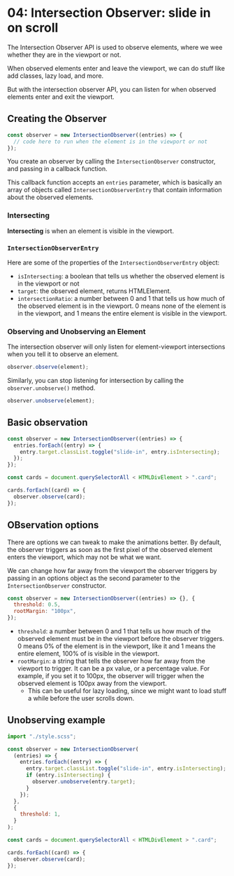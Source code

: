 # 04: Intersection Observer: slide in on scroll

The Intersection Observer API is used to observe elements, where we wee whether they are in the viewport or not.

When observed elements enter and leave the viewport, we can do stuff like add classes, lazy load, and more.

But with the intersection observer API, you can listen for when observed elements enter and exit the viewport.

## Creating the Observer

```javascript
const observer = new IntersectionObserver((entries) => {
  // code here to run when the element is in the viewport or not
});
```

You create an observer by calling the `IntersectionObserver` constructor, and passing in a callback function.

This callback function accepts an `entries` parameter, which is basically an array of objects called `IntersectionObserverEntry` that contain information about the observed elements.

### Intersecting

**Intersecting** is when an element is visible in the viewport.

### `IntersectionObserverEntry`

Here are some of the properties of the `IntersectionObserverEntry` object:

- `isIntersecting`: a boolean that tells us whether the observed element is in the viewport or not
- `target`: the observed element, returns HTMLElement.
- `intersectionRatio`: a number between 0 and 1 that tells us how much of the observed element is in the viewport. 0 means none of the element is in the viewport, and 1 means the entire element is visible in the viewport.

### Observing and Unobserving an Element

The intersection observer will only listen for element-viewport intersections when you tell it to observe an element.

```javascript
observer.observe(element);
```

Similarly, you can stop listening for intersection by calling the `observer.unobserve()` method.

```javascript
observer.unobserve(element);
```

## Basic observation

```javascript
const observer = new IntersectionObserver((entries) => {
  entries.forEach((entry) => {
    entry.target.classList.toggle("slide-in", entry.isIntersecting);
  });
});

const cards = document.querySelectorAll < HTMLDivElement > ".card";

cards.forEach((card) => {
  observer.observe(card);
});
```

## OBservation options

There are options we can tweak to make the animations better. By default, the observer triggers as soon as the first pixel of the observed element enters the viewport, which may not be what we want.

We can change how far away from the viewport the observer triggers by passing in an options object as the second parameter to the `IntersectionObserver` constructor.

```javascript
const observer = new IntersectionObserver((entries) => {}, {
  threshold: 0.5,
  rootMargin: "100px",
});
```

- `threshold`: a number between 0 and 1 that tells us how much of the observed element must be in the viewport before the observer triggers. 0 means 0% of the element is in the viewport, like it and 1 means the entire element, 100% of is visible in the viewport.
- `rootMargin`: a string that tells the observer how far away from the viewport to trigger. It can be a px value, or a percentage value. For example, if you set it to 100px, the observer will trigger when the observed element is 100px away from the viewport.
  - This can be useful for lazy loading, since we might want to load stuff a while before the user scrolls down.

## Unobserving example

```javascript
import "./style.scss";

const observer = new IntersectionObserver(
  (entries) => {
    entries.forEach((entry) => {
      entry.target.classList.toggle("slide-in", entry.isIntersecting);
      if (entry.isIntersecting) {
        observer.unobserve(entry.target);
      }
    });
  },
  {
    threshold: 1,
  }
);

const cards = document.querySelectorAll < HTMLDivElement > ".card";

cards.forEach((card) => {
  observer.observe(card);
});
```

